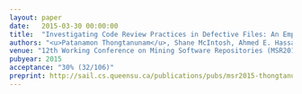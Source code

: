 ```yaml
---
layout: paper
date:   2015-03-30 00:00:00
title:  "Investigating Code Review Practices in Defective Files: An Empirical Study of the Qt System"
authors: "<u>Patanamon Thongtanunam</u>, Shane McIntosh, Ahmed E. Hassan, Hajimu Iida"
venue: "12th Working Conference on Mining Software Repositories (MSR2015)"
pubyear: 2015
acceptance: "30% (32/106)"
preprint: http://sail.cs.queensu.ca/publications/pubs/msr2015-thongtanunam.pdf
---
```


